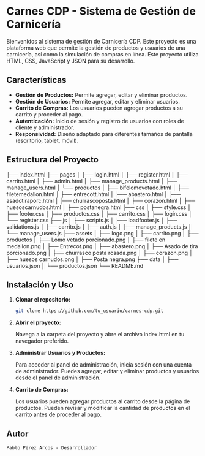 # Carnes CDP - Sistema de Gestión de Carnicería

Bienvenidos al sistema de gestión de Carnicería CDP. Este proyecto es una plataforma web que permite la gestión de productos y usuarios de una carnicería, así como la simulación de compras en línea. Este proyecto utiliza HTML, CSS, JavaScript y JSON para su desarrollo.

## Características

- **Gestión de Productos:** Permite agregar, editar y eliminar productos.
- **Gestión de Usuarios:** Permite agregar, editar y eliminar usuarios.
- **Carrito de Compras:** Los usuarios pueden agregar productos a su carrito y proceder al pago.
- **Autenticación:** Inicio de sesión y registro de usuarios con roles de cliente y administrador.
- **Responsividad:** Diseño adaptado para diferentes tamaños de pantalla (escritorio, tablet, móvil).

## Estructura del Proyecto
├── index.html
├── pages
│ ├── login.html
│ ├── register.html
│ ├── carrito.html
│ ├── admin.html
│ ├── manage_products.html
│ ├── manage_users.html
│ └── productos
│ ├── bifelomovetado.html
│ ├── filetemedallon.html
│ ├── entrecott.html
│ ├── abastero.html
│ ├── asadotiraporc.html
│ ├── churrascoposta.html
│ ├── corazon.html
│ ├── huesoscarnudos.html
│ ├── postanegra.html
├── css
│ ├── style.css
│ ├── footer.css
│ ├── productos.css
│ ├── carrito.css
│ ├── login.css
│ └── register.css
├── js
│ ├── scripts.js
│ ├── loadfooter.js
│ ├── validations.js
│ ├── carrito.js
│ ├── auth.js
│ ├── manage_products.js
│ └── manage_users.js
├── assets
│ ├── logo.png
│ ├── carrito.png
│ ├── productos
│ ├── Lomo vetado porcionado.png
│ ├── filete en medallon.png
│ ├── Entrecot.png
│ ├── abastero.png
│ ├── Asado de tira porcionado.png
│ ├── churrasco posta rosada.png
│ ├── corazon.png
│ ├── huesos carnudos.png
│ ├── Posta negra.png
├── data
│ ├── usuarios.json
│ └── productos.json
└── README.md


## Instalación y Uso

1. **Clonar el repositorio:**

   ```bash
   git clone https://github.com/tu_usuario/carnes-cdp.git

2. **Abrir el proyecto:**

    Navega a la carpeta del proyecto y abre el archivo index.html en tu navegador preferido.

3. **Administrar Usuarios y Productos:**

    Para acceder al panel de administración, inicia sesión con una cuenta de administrador.
    Puedes agregar, editar y eliminar productos y usuarios desde el panel de administración.

4. **Carrito de Compras:**

    Los usuarios pueden agregar productos al carrito desde la página de productos.
    Pueden revisar y modificar la cantidad de productos en el carrito antes de proceder al pago.

## Autor

    Pablo Pérez Arcos - Desarrollador